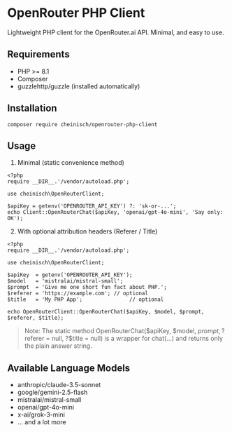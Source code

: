 # OpenRouter PHP Client

Lightweight PHP client for the OpenRouter.ai API. Minimal, and easy to use.

## Requirements

* PHP >= 8.1
* Composer
* guzzlehttp/guzzle (installed automatically)

## Installation

`composer require cheinisch/openrouter-php-client`

## Usage

1) Minimal (static convenience method)
```
<?php
require __DIR__.'/vendor/autoload.php';

use cheinisch\OpenRouterClient;

$apiKey = getenv('OPENROUTER_API_KEY') ?: 'sk-or-...';
echo Client::OpenRouterChat($apiKey, 'openai/gpt-4o-mini', 'Say only: OK');
```

2) With optional attribution headers (Referer / Title)
```
<?php
require __DIR__.'/vendor/autoload.php';

use cheinisch\OpenRouterClient;

$apiKey  = getenv('OPENROUTER_API_KEY');
$model   = 'mistralai/mistral-small';
$prompt  = 'Give me one short fun fact about PHP.';
$referer = 'https://example.com'; // optional
$title   = 'My PHP App';               // optional

echo OpenRouterClient::OpenRouterChat($apiKey, $model, $prompt, $referer, $title);
```
> Note: The static method OpenRouterChat($apiKey, $model, $prompt, ?$referer = null, ?$title = null) is a wrapper for chat(...) and returns only the plain answer string.

## Available Language Models

* anthropic/claude-3.5-sonnet
* google/gemini-2.5-flash
* mistralai/mistral-small
* openai/gpt-4o-mini
* x-ai/grok-3-mini
* ... and a lot more